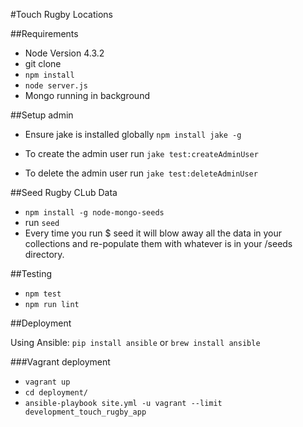 #Touch Rugby Locations


##Requirements
  - Node Version 4.3.2
  - git clone
  - `npm install`
  - `node server.js`
  - Mongo running in background

##Setup admin
  - Ensure jake is installed globally `npm install jake -g`

  - To create the admin user run `jake test:createAdminUser`
  - To delete the admin user run `jake test:deleteAdminUser`

##Seed Rugby CLub Data
- `npm install -g node-mongo-seeds`
- run `seed`
- Every time you run $ seed it will blow away all the data in your collections and re-populate them with whatever is in your /seeds directory.

##Testing
  - `npm test`
  - `npm run lint`

##Deployment

Using Ansible: `pip install ansible` or `brew install ansible`

###Vagrant deployment

  - `vagrant up`
  - `cd deployment/`
  - `ansible-playbook site.yml -u vagrant --limit development_touch_rugby_app`
